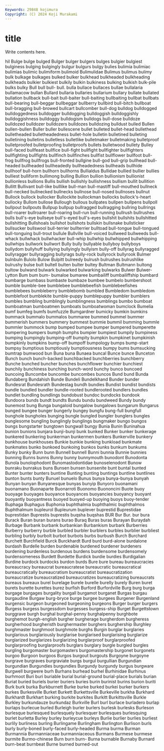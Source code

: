 ```yaml
---
Keywords: 29848 kojimura
Copyright: (C) 2024 Koji Murakami
---
```


# title

Write contents here.



hil Bulge bulge bulged Bulger bulger bulgers bulges bulgier bulgiest
bulginess bulging bulgingly bulgur bulgurs bulgy bulies bulimia bulimiac bulimias
bulimic bulimiform bulimoid Bulimulidae Bulimus bulimus bulimy bulk bulkage bulkages
bulked bulker bulkhead bulkheaded bulkheading bulkheads bulkier bulkiest bulkily bulkin
bulkiness bulking bulkish bulk-pile bulks bulky Bull bull bull- bull.
bulla bullace bullaces bullae bullalaria bullamacow bullan Bullard bullaria bullaries
bullarium bullary bullate bullated bullation bullback bull-bait bull-baiter bull-baiting bullbaiting
bullbat bullbats bull-bearing bull-beggar bullbeggar bullberry bullbird bull-bitch bullboat bull-bragging
bull-browed bullcart bullcomber bull-dog bulldog bulldogged bulldoggedness bulldogger bulldogging bulldoggish
bulldoggishly bulldoggishness bulldoggy bulldogism bulldogs bull-dose bulldoze bulldozed bulldozer bulldozers
bulldozes bulldozing bulldust bulled Bullen bullen-bullen Buller buller bullescene bullet
bulleted bullet-head bullethead bulletheaded bulletheadedness bullet-hole bulletin bulletined bulleting bulletining
bulletins bulletless bulletlike bulletmaker bulletmaking bulletproof bulletproofed bulletproofing bulletproofs bullets
bulletwood bullety Bulley bull-faced bullfeast bullfice bull-fight bullfight bullfighter bullfighters
bullfighting bullfights bullfinch bullfinches bullfist bullflower bullfoot bull-frog bullfrog bullfrogs
bull-fronted bullgine bull-god bull-grip bullhead bull-headed bullheaded bullheadedly bullheadedness bullheads
bullhide bullhoof bull-horn bullhorn bullhorns Bullialdus Bullidae bullied bullier bullies
bulliest bulliform bullimong bulling Bullion bullion bullionism bullionist bullionless bullions
Bullis bullish bullishly bullishness bullism bullit bullition Bullitt Bullivant bull-like
bulllike bull-man bull-mastiff bull-mouthed bullneck bull-necked bullnecked bullnecks bullnose bull-nosed
bullnoses bullnut Bullock bullock bullocker Bullockite bullockman bullocks bullock's-heart bullocky
Bullom bullose Bullough bullous bullpates bullpen bullpens bullpoll bullpout bullpouts
Bullpup bullpup bullragged bullragging bullring bullrings bull-roarer bullroarer bull-roaring bull-run
bull-running bullrush bullrushes bulls bull's-eye bullseye bull's-eyed bull's-eyes bullshit bullshits
bullshitted bullshitting Bullshoals bullshot bullshots bullskin bullsnake bullsticker bullsucker bullswool
bull-terrier bullterrier bulltoad bull-tongue bull-tongued bull-tonguing bull-trout bullule Bullville bull-voiced
bullweed bullweeds bull-whack bullwhack bullwhacker bull-whip bullwhip bullwhipped bullwhipping bullwhips
bullwork bullwort Bully bully bullyable bullyboy bullyboys bullydom bullyhuff bullying
bullyingly bullyism bully-off bullyrag bullyragged bullyragger bullyragging bullyrags bully-rock bullyrock
bullyrook Bulmer bulnbuln Bulolo Bulow Bulpitt bulreedy bulrush bulrushes bulrushlike
bulrushy bulse bult bultell bulten bulter bultey Bultman Bultmann bultong
bultow bulwand bulwark bulwarked bulwarking bulwarks Bulwer Bulwer-Lytton Bum bum
bum- bumaloe bumaree bumbailiff bumbailiffship bumbard bumbarge bumbass bumbaste bumbaze
bumbee bumbelo bumbershoot bumble bumble-bee bumblebee bumblebeefish bumblebeefishes bumblebees bumbleberry
bumblebomb bumbled Bumbledom bumbledom bumblefoot bumblekite bumble-puppy bumblepuppy bumbler bumblers
bumbles bumbling bumblingly bumblingness bumblings bumbo bumboat bumboatman bumboatmen bumboats
bumboatwoman bumclock Bumelia bumf bumfeg bumfs bumfuzzle Bumgardner bumicky bumkin
bumkins bummack bummalo bummalos bummaree bummed bummel bummer bummerish bummers
bummery bummest bummie bummil bumming bummle bummler bummock bump bumped
bumpee bumper bumpered bumperette bumpering bumpers bumph bumphs bumpier bumpiest
bumpily bumpiness bumping bumpingly bumping-off bumpity bumpkin bumpkinet bumpkinish bumpkinly
bumpkins bump-off bumpoff bumpology bumps bump-start bumpsy bumptious bumptiously bumptiousness
bumpy bums bumsucking bumtrap bumwood bun Buna buna Bunaea buncal
Bunce bunce Bunceton Bunch bunch bunch-backed bunchbacked bunchberries bunchberry Bunche
bunched buncher bunches bunchflower bunchier bunchiest bunchily bunchiness bunching bunch-word
bunchy bunco buncoed buncoing Buncombe buncombe buncombes buncos Bund bund
Bunda Bundaberg Bundahish Bunde Bundeli Bundelkhand Bunder bunder Bundesrat Bundesrath
Bundestag bundh bundies Bundist bundist bundists bundle bundled bundler bundle-rooted
bundlerooted bundlers bundles bundlet bundling bundlings bundobust bundoc bundocks bundook
Bundoora bunds bundt bundts Bundu bundu bundweed Bundy bundy bunemost
bung Bunga bungaloid bungalow bungalows bungarum Bungarus bunged bungee bunger
bungerly bungey bungfu bung-full bungfull bunghole bungholes bunging bungle bungled
bungler bunglers bungles bunglesome bungling bunglingly bunglings bungmaker bungo bungos
bungs bungstarter bungtown bungwall bungy Bunia Bunin Buninahua bunion bunions
bunjara bunji-bunji bunk bunked Bunker bunker bunkerage bunkered bunkering bunkerman
bunkermen bunkers Bunkerville bunkery bunkhouse bunkhouses Bunkie bunkie bunking bunkload
bunkmate bunkmates bunko bunkoed bunkoing bunkos bunks bunkum bunkums Bunky
bunky Bunn bunn Bunnell bunnell Bunni bunnia Bunnie bunnies bunning
Bunns bunns Bunny bunny bunnymouth bunodont Bunodonta Bunola bunolophodont Bunomastodontidae
bunoselenodont Bunow bunraku bunrakus buns Bunsen bunsen bunsenite bunt buntal
bunted Bunter bunter bunters buntine Bunting bunting buntings buntline buntlines
bunton bunts bunty Bunuel bunuelo Bunus bunya bunya-bunya bunyah Bunyan
bunyan Bunyanesque bunyas bunyip Bunyoro buonamani buonamano Buonaparte Buonarroti Buonomo
Buononcini Buote buoy buoyage buoyages buoyance buoyances buoyancies buoyancy buoyant
buoyantly buoyantness buoyed buoyed-up buoying buoys buoy-tender Buphaga Buphagus Buphonia
buphthalmia buphthalmic buphthalmos Buphthalmum bupleurol Bupleurum buplever buprestid Buprestidae buprestidan
Buprestis buprestis buqsha buqshas BUR Bur Bur. bur bura Burack
Buran buran burans burao Buraq Buras buras Burayan Buraydah Burbage
Burbank burbank burbankian Burbankism burbark Burberries Burberry burberry burble burbled
burbler burblers burbles burblier burbliest burbling burbly burbolt burbot burbots
burbs burbush Burch Burchard Burchett Burchfield Burck Burckhardt Burd burd
burd-alone burdalone burdash Burdelle burden burdenable burdened burdener burdeners burdening
burdenless burdenous burdens burdensome burdensomely burdensomeness Burdett Burdette Burdick burdie
burdies Burdigalian Burdine burdock burdocks burdon burds Bure bure bureau
bureaucracies bureaucracy bureaucrat bureaucratese bureaucratic bureaucratical bureaucratically bureaucratism bureaucratist bureaucratization
bureaucratize bureaucratized bureaucratizes bureaucratizing bureaucrats bureaus bureaux burel burelage burele
burelle burelly burely Buren buret burets burette burettes burez burfish
Burford Burfordville Burg burg burga burgage burgages burgality burgall burgamot
burganet Burgas burgau burgaudine Burgaw burg-bryce burge burgee burgees Burgener
Burgenland burgensic burgeon burgeoned burgeoning burgeons Burger burger burgers Burgess
burgess burgessdom burgesses burgess-ship Burget Burgettstown burggrave burgh burghal burghal-penny
burghalpenny burghbote burghemot burgh-english burgher burgherage burgherdom burgheress burgherhood burgheristh
burghermaster burghers burghership Burghley burghmaster burghmoot burghmote burghs Burgin burglar
burglaries burglarious burglariously burglarise burglarised burglarising burglarize burglarized burglarizes burglarizing
burglarproof burglarproofed burglarproofing burglarproofs burglars burglary burgle burgled burgles burgling
burgomaster burgomasters burgomastership burgonet burgonets burgoo Burgoon burgoos Burgos burgout
burgouts Burgoyne burgoyne burgrave burgraves burgraviate burgs burgul burgullian Burgundian
burgundian Burgundies burgundies Burgundy burgundy burgus burgware Burgwell burgwere burh
Burhans burhead burhel Burhinidae Burhinus burhmoot Buri buri buriable burial
burial-ground burial-place burials burian Buriat buried buriels burier buriers buries
burin burinist burins burion buriti Burk burk burka Burkburnett Burke
burke burked burkei burker burkers burkes Burkesville Burket Burkett Burkettsville
Burkeville burkha Burkhard Burkhardt Burkhart burking burkite burkites Burkitt Burkittsville
Burkle Burkley burkundauze burkundaz Burkville Burl burl burlace burladero burlap
burlaps burlecue burled Burleigh burler burlers burlesk burlesks Burleson burlesque
burlesqued burlesquely burlesquer burlesques burlesquing burlet burletta Burley burley burleycue
burleys Burlie burlier burlies burliest burlily burliness burling Burlingame Burlingham
Burlington Burlison burls burly burly-boned burly-faced burly-headed Burma burma Burman
Burmannia Burmanniaceae burmanniaceous Burmans Burmese burmese burmite Burmo-chinese Burn burn
burn- Burna burnable Burnaby Burnard burn-beat burnbeat Burne burned burned-out
